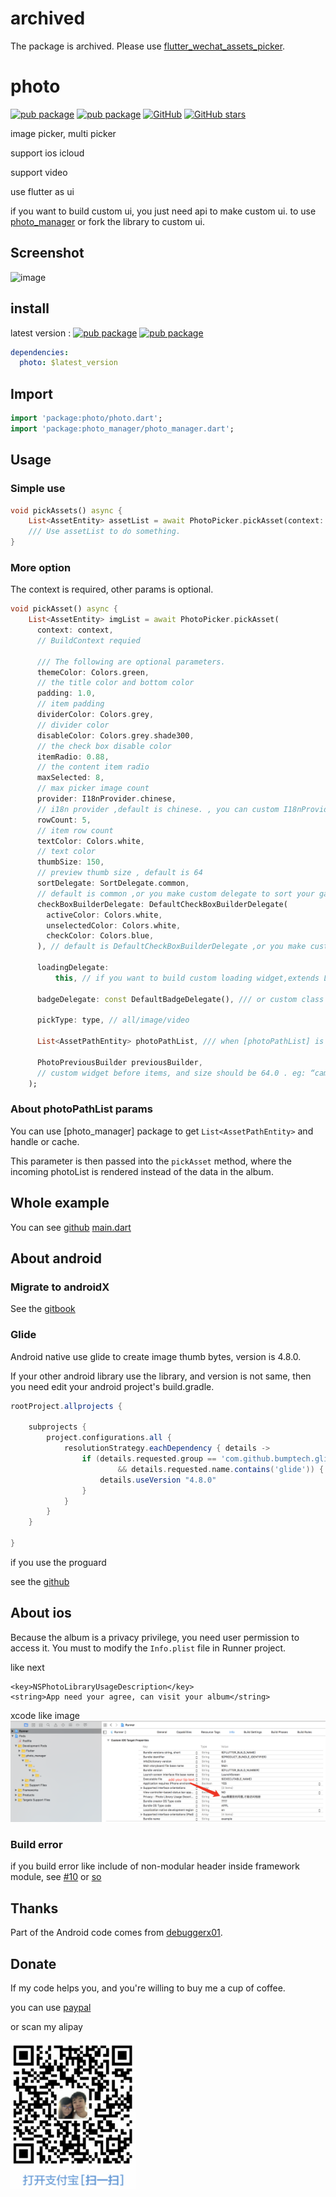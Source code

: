 # archived
The package is archived.
Please use [flutter_wechat_assets_picker](https://github.com/fluttercandies/flutter_wechat_assets_picker).

# photo

[![pub package](https://img.shields.io/pub/v/photo.svg)](https://pub.dartlang.org/packages/photo) [![pub package](https://img.shields.io/pub/v/photo?include_prereleases)](https://pub.dartlang.org/packages/photo)
[![GitHub](https://img.shields.io/github/license/CaiJingLong/flutter_photo.svg?style=flat-square)](https://github.com/CaiJingLong/flutter_photo)
[![GitHub stars](https://img.shields.io/github/stars/CaiJingLong/flutter_photo.svg?style=social&label=Stars)](https://github.com/CaiJingLong/flutter_photo)

image picker, multi picker

support ios icloud

support video

use flutter as ui

if you want to build custom ui, you just need api to make custom ui. to use [photo_manager](https://github.com/CaiJingLong/flutter_photo_manager) or fork the library to custom ui.

## Screenshot

![image](https://github.com/CaiJingLong/some_asset/blob/master/image_picker1.gif)

## install

latest version : [![pub package](https://img.shields.io/pub/v/photo.svg)](https://pub.dartlang.org/packages/photo) [![pub package](https://img.shields.io/pub/v/photo?include_prereleases)](https://pub.dartlang.org/packages/photo)

```yaml
dependencies:
  photo: $latest_version
```

## Import

```dart
import 'package:photo/photo.dart';
import 'package:photo_manager/photo_manager.dart';
```

## Usage

### Simple use

```dart
void pickAssets() async {
    List<AssetEntity> assetList = await PhotoPicker.pickAsset(context: context);
    /// Use assetList to do something.
}
```

### More option

The context is required, other params is optional.

```dart
void pickAsset() async {
    List<AssetEntity> imgList = await PhotoPicker.pickAsset(
      context: context,
      // BuildContext requied

      /// The following are optional parameters.
      themeColor: Colors.green,
      // the title color and bottom color
      padding: 1.0,
      // item padding
      dividerColor: Colors.grey,
      // divider color
      disableColor: Colors.grey.shade300,
      // the check box disable color
      itemRadio: 0.88,
      // the content item radio
      maxSelected: 8,
      // max picker image count
      provider: I18nProvider.chinese,
      // i18n provider ,default is chinese. , you can custom I18nProvider or use ENProvider()
      rowCount: 5,
      // item row count
      textColor: Colors.white,
      // text color
      thumbSize: 150,
      // preview thumb size , default is 64
      sortDelegate: SortDelegate.common,
      // default is common ,or you make custom delegate to sort your gallery
      checkBoxBuilderDelegate: DefaultCheckBoxBuilderDelegate(
        activeColor: Colors.white,
        unselectedColor: Colors.white,
        checkColor: Colors.blue,
      ), // default is DefaultCheckBoxBuilderDelegate ,or you make custom delegate to create checkbox

      loadingDelegate:
          this, // if you want to build custom loading widget,extends LoadingDelegate [see example/lib/main.dart]

      badgeDelegate: const DefaultBadgeDelegate(), /// or custom class extends [BadgeDelegate]

      pickType: type, // all/image/video

      List<AssetPathEntity> photoPathList, /// when [photoPathList] is not null , [pickType] invalid .

      PhotoPreviousBuilder previousBuilder,
      // custom widget before items, and size should be 64.0 . eg: “camera” button at first.
    );
```

### About photoPathList params

You can use [photo_manager] package to get `List<AssetPathEntity>` and handle or cache.

This parameter is then passed into the `pickAsset` method, where the incoming photoList is rendered instead of the data in the album.

## Whole example

You can see [github](https://github.com/caijinglong/flutter_photo/blob/master/example/) [main.dart](https://github.com/caijinglong/flutter_photo/blob/master/example/lib/main.dart)

## About android

### Migrate to androidX

See the [gitbook](https://caijinglong.gitbooks.io/migrate-flutter-to-androidx/content/)

### Glide

Android native use glide to create image thumb bytes, version is 4.8.0.

If your other android library use the library, and version is not same, then you need edit your android project's build.gradle.

```groovy
rootProject.allprojects {

    subprojects {
        project.configurations.all {
            resolutionStrategy.eachDependency { details ->
                if (details.requested.group == 'com.github.bumptech.glide'
                        && details.requested.name.contains('glide')) {
                    details.useVersion "4.8.0"
                }
            }
        }
    }

}
```

if you use the proguard

see the [github](https://github.com/bumptech/glide#proguard)

## About ios

Because the album is a privacy privilege, you need user permission to access it. You must to modify the `Info.plist` file in Runner project.

like next

```plist
<key>NSPhotoLibraryUsageDescription</key>
<string>App need your agree, can visit your album</string>
```

xcode like image
![in xcode](https://github.com/CaiJingLong/some_asset/blob/master/flutter_photo2.png)

### Build error

if you build error like include of non-modular header inside framework module, see [#10](https://github.com/CaiJingLong/flutter_photo/issues/10) or [so](https://stackoverflow.com/questions/27776497/include-of-non-modular-header-inside-framework-module)

## Thanks

Part of the Android code comes from [debuggerx01](https://github.com/debuggerx01).

## Donate

If my code helps you, and you're willing to buy me a cup of coffee.

you can use [paypal](https://paypal.me/caijinglong)

or scan my alipay

<img width="200px"  src="https://raw.githubusercontent.com/CaiJingLong/asset_for_picgo/master/20181228213953.png"/>
